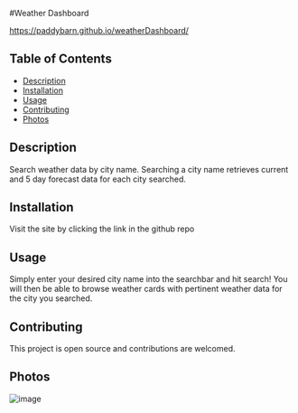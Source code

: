 #Weather Dashboard

https://paddybarn.github.io/weatherDashboard/

## Table of Contents

- [Description](#description)
- [Installation](#installation)
- [Usage](#usage)
- [Contributing](#contributing)
- [Photos](#photos)

## Description

Search weather data by city name.  Searching a city name retrieves current and 5 day forecast data for each city searched.

## Installation

Visit the site by clicking the link in the github repo

## Usage

Simply  enter your desired city name into the searchbar and hit search!  You will then be able to browse weather cards with pertinent weather data for the city you searched.

## Contributing

This project is open source and contributions are welcomed.

## Photos

![image](https://user-images.githubusercontent.com/107075686/187544785-473ee207-cbd5-4983-974b-5a650c6588bd.png)



